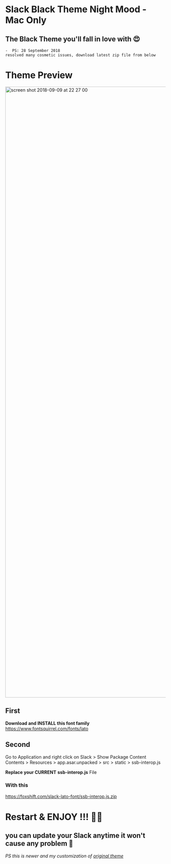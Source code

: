 # Slack Black Theme Night Mood - Mac Only
## The Black Theme you'll fall in love with 😍 
```
-  PS: 28 September 2018
resolved many cosmetic issues, download latest zip file from below
```
# Theme Preview
<img width="1920" alt="screen shot 2018-09-09 at 22 27 00" src="https://user-images.githubusercontent.com/16766231/45268625-9052ec80-b47f-11e8-98d5-70c9fb188ea1.png">




## First 

**Download and INSTALL this font family**
https://www.fontsquirrel.com/fonts/lato 



## Second 

Go to Application  and right click on Slack  > Show Package Content
Contents > Resources > app.asar.unpacked > src > static >  ssb-interop.js 

**Replace your CURRENT** **ssb-interop.js** File

### With this 

https://foxshift.com/slack-lato-font/ssb-interop.js.zip


# Restart & ENJOY !!! 🙌🏻

## you can update your Slack anytime it won't cause any problem 🦁


_PS this is newer and my customization of [original theme](https://github.com/widget-/slack-black-theme)_
